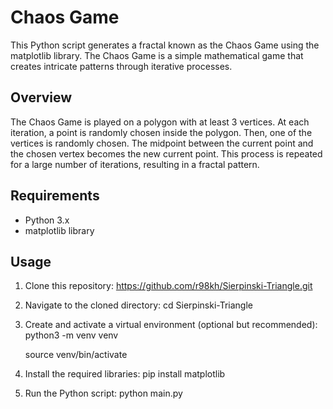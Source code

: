 # Chaos Game

This Python script generates a fractal known as the Chaos Game using the matplotlib library. The Chaos Game is a simple mathematical game that creates intricate patterns through iterative processes.

## Overview

The Chaos Game is played on a polygon with at least 3 vertices. At each iteration, a point is randomly chosen inside the polygon. Then, one of the vertices is randomly chosen. The midpoint between the current point and the chosen vertex becomes the new current point. This process is repeated for a large number of iterations, resulting in a fractal pattern.

## Requirements

- Python 3.x
- matplotlib library

## Usage

1. Clone this repository:
    https://github.com/r98kh/Sierpinski-Triangle.git

2. Navigate to the cloned directory:
    cd Sierpinski-Triangle

3. Create and activate a virtual environment (optional but recommended):
    python3 -m venv venv
   
    source venv/bin/activate

5. Install the required libraries:
    pip install matplotlib

6. Run the Python script:
    python main.py



